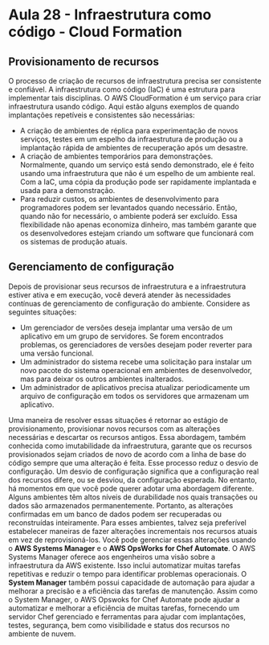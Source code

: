 # Aula 28 - Infraestrutura como código - Cloud Formation
## Provisionamento de recursos
O processo de criação de recursos de infraestrutura precisa ser consistente e confiável. 
A infraestrutura como código (IaC) é uma estrutura para implementar tais disciplinas. 
O AWS CloudFormation é um serviço para criar infraestrutura usando código.
Aqui estão alguns exemplos de quando implantações repetíveis e consistentes são necessárias: 
- A criação de ambientes de réplica para experimentação de novos serviços, testes em um espelho da infraestrutura de produção ou a implantação rápida de ambientes de recuperação após um desastre.
- A criação de ambientes temporários para demonstrações.
 Normalmente, quando um serviço está sendo demonstrado, ele é feito usando uma infraestrutura que não é um espelho de um ambiente real.
 Com a IaC, uma cópia da produção pode ser rapidamente implantada e usada para a demonstração.
- Para reduzir custos, os ambientes de desenvolvimento para programadores podem ser levantados quando necessário. Então, quando não for necessário, o ambiente poderá ser excluído.
 Essa flexibilidade não apenas economiza dinheiro, mas também garante que os desenvolvedores estejam criando um software que funcionará com os sistemas de produção atuais.

## Gerenciamento de configuração
Depois de provisionar seus recursos de infraestrutura e a infraestrutura estiver ativa e em execução, você deverá atender às necessidades contínuas de gerenciamento de configuração do ambiente.
Considere as seguintes situações:
- Um gerenciador de versões deseja implantar uma versão de um aplicativo em um grupo de servidores. Se forem encontrados problemas, os gerenciadores de versões desejam poder reverter para uma versão funcional.
- Um administrador do sistema recebe uma solicitação para instalar um novo pacote do sistema operacional em ambientes de desenvolvedor, mas para deixar os outros ambientes inalterados.
- Um administrador de aplicativos precisa atualizar periodicamente um arquivo de configuração em todos os servidores que armazenam um aplicativo.

Uma maneira de resolver essas situações é retornar ao estágio de provisionamento, provisionar novos recursos com as alterações necessárias e descartar os recursos antigos.
Essa abordagem, também conhecida como imutabilidade da infraestrutura, garante que os recursos provisionados sejam criados de novo de acordo com a linha de base do código sempre que uma alteração é feita.
Esse processo reduz o desvio de configuração. Um desvio de configuração significa que a configuração real dos recursos difere, ou se desviou, da configuração esperada.
No entanto, há momentos em que você pode querer adotar uma abordagem diferente. Alguns ambientes têm altos níveis de durabilidade nos quais transações ou dados são armazenados permanentemente. 
Portanto, as alterações confirmadas em um banco de dados podem ser recuperadas ou reconstruídas inteiramente. 
Para esses ambientes, talvez seja preferível estabelecer maneiras de fazer alterações incrementais nos recursos atuais em vez de reprovisioná-los. 
Você pode gerenciar essas alterações usando o **AWS Systems Manager** e o **AWS OpsWorks for Chef Automate**.
O AWS Systems Manager oferece aos engenheiros uma visão sobre a infraestrutura da AWS existente. 
Isso inclui automatizar muitas tarefas repetitivas e reduzir o tempo para identificar problemas operacionais. 
O **System Manager** também possui capacidade de automação para ajudar a melhorar a precisão e a eficiência das tarefas de manutenção.
Assim como o System Manager, o AWS Opswoks for Chef Automate pode ajudar a automatizar e melhorar a eficiência de muitas tarefas, fornecendo um servidor Chef gerenciado e ferramentas para ajudar com implantações, testes, segurança, bem como visibilidade e status dos recursos no ambiente de nuvem.


